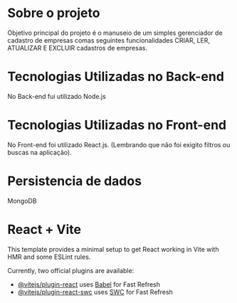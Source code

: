 # Sobre o projeto
Objetivo principal do projeto é o manuseio de um simples gerenciador de cadastro de empresas comas seguintes funcionalidades CRIAR, LER, ATUALIZAR E EXCLUIR cadastros de empresas.

# Tecnologias Utilizadas no Back-end
No Back-end fui utilizado Node.js

# Tecnologias Utilizadas no Front-end
No Front-end foi utilizado React.js. (Lembrando que não foi exigito filtros ou buscas na aplicação).

# Persistencia de dados
MongoDB

# React + Vite

This template provides a minimal setup to get React working in Vite with HMR and some ESLint rules.

Currently, two official plugins are available:

- [@vitejs/plugin-react](https://github.com/vitejs/vite-plugin-react/blob/main/packages/plugin-react/README.md) uses [Babel](https://babeljs.io/) for Fast Refresh
- [@vitejs/plugin-react-swc](https://github.com/vitejs/vite-plugin-react-swc) uses [SWC](https://swc.rs/) for Fast Refresh
